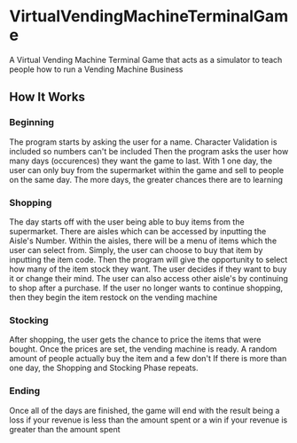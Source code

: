 # VirtualVendingMachineTerminalGame
A Virtual Vending Machine Terminal Game that acts as a simulator to teach people how to run a Vending Machine Business
## How It Works
### Beginning
The program starts by asking the user for a name. Character Validation is included so numbers can't be included
Then the program asks the user how many days (occurences) they want the game to last. With 1 one day, the user can only buy from the supermarket within the game and sell to people on the same day. The more days, the greater chances there are to learning
### Shopping
The day starts off with the user being able to buy items from the supermarket. There are aisles which can be accessed by inputting the Aisle's Number. Within the aisles, there will be a menu of items which the user can select from. Simply, the user can choose to buy that item by inputting the item code. Then the program will give the opportunity to select how many of the item stock they want. The user decides if they want to buy it or change their mind. The user can also access other aisle's by continuing to shop after a purchase. If the user no longer wants to continue shopping, then they begin the item restock on the vending machine
### Stocking
After shopping, the user gets the chance to price the items that were bought.
Once the prices are set, the vending machine is ready.
A random amount of people actually buy the item and a few don't
If there is more than one day, the Shopping and Stocking Phase repeats.
### Ending
Once all of the days are finished, the game will end with the result being a loss if your revenue is less than the amount spent or a win if your revenue is greater than the amount spent

